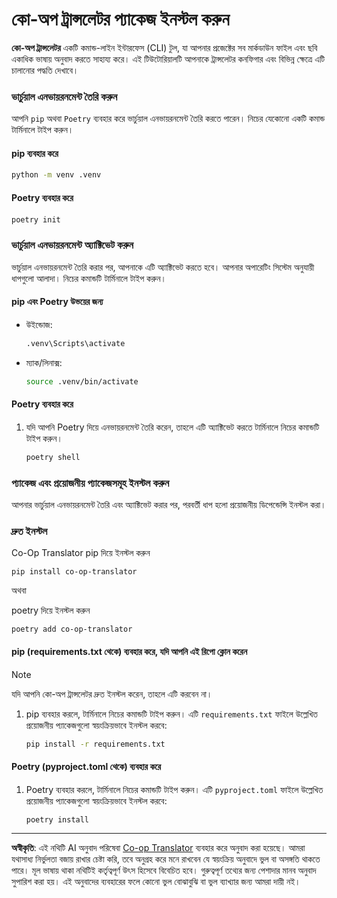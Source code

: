 <!--
CO_OP_TRANSLATOR_METADATA:
{
  "original_hash": "510827ad22a2031a50838919c3594828",
  "translation_date": "2025-10-15T02:47:38+00:00",
  "source_file": "getting_started/command-line-guide/install-package.md",
  "language_code": "bn"
}
-->
# কো-অপ ট্রান্সলেটর প্যাকেজ ইনস্টল করুন

**কো-অপ ট্রান্সলেটর** একটি কমান্ড-লাইন ইন্টারফেস (CLI) টুল, যা আপনার প্রজেক্টের সব মার্কডাউন ফাইল এবং ছবি একাধিক ভাষায় অনুবাদ করতে সাহায্য করে। এই টিউটোরিয়ালটি আপনাকে ট্রান্সলেটর কনফিগার এবং বিভিন্ন ক্ষেত্রে এটি চালানোর পদ্ধতি দেখাবে।

### ভার্চুয়াল এনভায়রনমেন্ট তৈরি করুন

আপনি `pip` অথবা `Poetry` ব্যবহার করে ভার্চুয়াল এনভায়রনমেন্ট তৈরি করতে পারেন। নিচের যেকোনো একটি কমান্ড টার্মিনালে টাইপ করুন।

#### pip ব্যবহার করে

```bash
python -m venv .venv
```

#### Poetry ব্যবহার করে

```bash
poetry init
```

### ভার্চুয়াল এনভায়রনমেন্ট অ্যাক্টিভেট করুন

ভার্চুয়াল এনভায়রনমেন্ট তৈরি করার পর, আপনাকে এটি অ্যাক্টিভেট করতে হবে। আপনার অপারেটিং সিস্টেম অনুযায়ী ধাপগুলো আলাদা। নিচের কমান্ডটি টার্মিনালে টাইপ করুন।

#### pip এবং Poetry উভয়ের জন্য

- উইন্ডোজ:

    ```bash
    .venv\Scripts\activate
    ```

- ম্যাক/লিনাক্স:

    ```bash
    source .venv/bin/activate
    ```

#### Poetry ব্যবহার করে

1. যদি আপনি Poetry দিয়ে এনভায়রনমেন্ট তৈরি করেন, তাহলে এটি অ্যাক্টিভেট করতে টার্মিনালে নিচের কমান্ডটি টাইপ করুন।

    ```bash
    poetry shell
    ```

### প্যাকেজ এবং প্রয়োজনীয় প্যাকেজসমূহ ইনস্টল করুন

আপনার ভার্চুয়াল এনভায়রনমেন্ট তৈরি এবং অ্যাক্টিভেট করার পর, পরবর্তী ধাপ হলো প্রয়োজনীয় ডিপেন্ডেন্সি ইনস্টল করা।

### দ্রুত ইনস্টল

Co-Op Translator pip দিয়ে ইনস্টল করুন

```
pip install co-op-translator
```
অথবা 

poetry দিয়ে ইনস্টল করুন
```
poetry add co-op-translator
```

#### pip (requirements.txt থেকে) ব্যবহার করে, যদি আপনি এই রিপো ক্লোন করেন

> [!NOTE]
> যদি আপনি কো-অপ ট্রান্সলেটর দ্রুত ইনস্টল করেন, তাহলে এটি করবেন না।

1. pip ব্যবহার করলে, টার্মিনালে নিচের কমান্ডটি টাইপ করুন। এটি `requirements.txt` ফাইলে উল্লেখিত প্রয়োজনীয় প্যাকেজগুলো স্বয়ংক্রিয়ভাবে ইনস্টল করবে:

    ```bash
    pip install -r requirements.txt
    ```

#### Poetry (pyproject.toml থেকে) ব্যবহার করে

1. Poetry ব্যবহার করলে, টার্মিনালে নিচের কমান্ডটি টাইপ করুন। এটি `pyproject.toml` ফাইলে উল্লেখিত প্রয়োজনীয় প্যাকেজগুলো স্বয়ংক্রিয়ভাবে ইনস্টল করবে:

    ```bash
    poetry install
    ```

---

**অস্বীকৃতি**:
এই নথিটি AI অনুবাদ পরিষেবা [Co-op Translator](https://github.com/Azure/co-op-translator) ব্যবহার করে অনুবাদ করা হয়েছে। আমরা যথাসাধ্য নির্ভুলতা বজায় রাখার চেষ্টা করি, তবে অনুগ্রহ করে মনে রাখবেন যে স্বয়ংক্রিয় অনুবাদে ভুল বা অসঙ্গতি থাকতে পারে। মূল ভাষায় থাকা নথিটিই কর্তৃত্বপূর্ণ উৎস হিসেবে বিবেচিত হবে। গুরুত্বপূর্ণ তথ্যের জন্য পেশাদার মানব অনুবাদ সুপারিশ করা হয়। এই অনুবাদের ব্যবহারের ফলে কোনো ভুল বোঝাবুঝি বা ভুল ব্যাখ্যার জন্য আমরা দায়ী নই।